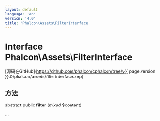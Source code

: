 ```yaml
---
layout: default
language: 'en'
version: '4.0'
title: 'Phalcon\Assets\FilterInterface'
---
```


# Interface **Phalcon\Assets\FilterInterface**

[源码在GitHub](https://github.com/phalcon/cphalcon/tree/v{{ page.version }}.0/phalcon/assets/filterinterface.zep)

## 方法

abstract public **filter** (*mixed* $content)

...